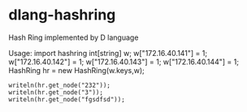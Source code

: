 dlang-hashring
==============

Hash Ring implemented by D language


Usage:
    import hashring
    int[string] w;
    w["172.16.40.141"] = 1;
    w["172.16.40.142"] = 1;
    w["172.16.40.143"] = 1;
    w["172.16.40.144"] = 1;
    HashRing hr = new HashRing(w.keys,w);
    
    writeln(hr.get_node("232"));
    writeln(hr.get_node("3"));
    writeln(hr.get_node("fgsdfsd"));